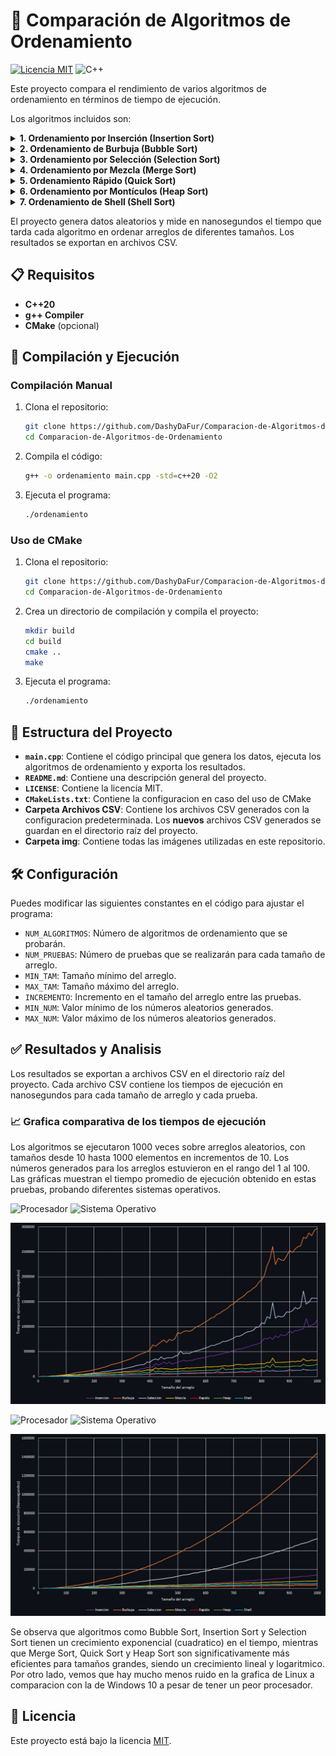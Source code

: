 # 🦊 Comparación de Algoritmos de Ordenamiento

[![Licencia MIT](https://img.shields.io/badge/Licencia-MIT-blue.svg)](LICENSE) ![C++](https://img.shields.io/badge/C++-20-%2300599C?logo=c%2B%2B)

Este proyecto compara el rendimiento de varios algoritmos de ordenamiento en términos de tiempo de ejecución.

Los algoritmos incluidos son:
<details>
<summary><strong>1. Ordenamiento por Inserción (Insertion Sort)</strong></summary>
Recorre el arreglo tomando cada elemento y lo inserta en la posición correcta dentro de la sección ya ordenada, desplazando los elementos mayores hacia la derecha para hacer espacio.
</details>

<details>
<summary><strong>2. Ordenamiento de Burbuja (Bubble Sort)</strong></summary>
Compara repetidamente cada par de elementos adyacentes e intercambia sus posiciones si están en el orden incorrecto, haciendo que los elementos más grandes "burbujeen" hacia el final del arreglo.
</details>

<details>
<summary><strong>3. Ordenamiento por Selección (Selection Sort)</strong></summary>
Divide el arreglo en dos partes: ordenada y no ordenada. En cada iteración busca el elemento más pequeño en la parte no ordenada y lo intercambia con el primer elemento de esa sección.
</details>

<details>
<summary><strong>4. Ordenamiento por Mezcla (Merge Sort)</strong></summary>
Divide recursivamente el arreglo en mitades hasta obtener subarreglos de un solo elemento, luego los combina (merge) en orden comparando sistemáticamente los elementos de cada mitad ordenada.
</details>

<details>
<summary><strong>5. Ordenamiento Rápido (Quick Sort)</strong></summary>
Selecciona un pivote y reorganiza el arreglo colocando los elementos menores que el pivote antes que él y los mayores después, luego aplica el mismo proceso recursivamente a las sublistas resultantes.
</details>

<details>
<summary><strong>6. Ordenamiento por Montículos (Heap Sort)</strong></summary>
Transforma el arreglo en un montículo máximo (max-heap) donde el elemento padre es siempre mayor que sus hijos, luego extrae repetidamente el elemento máximo y reconstruye el montículo.
</details>

<details>
<summary><strong>7. Ordenamiento de Shell (Shell Sort)</strong></summary>
Compara elementos separados por un intervalo (gap) que disminuye progresivamente, permitiendo que elementos lejanos se muevan a sus posiciones correctas más rápidamente que en el insertion sort básico.
</details>

El proyecto genera datos aleatorios y mide en nanosegundos el tiempo que tarda cada algoritmo en ordenar arreglos de diferentes tamaños. Los resultados se exportan en archivos CSV.

## 📋 Requisitos

- **C++20**
- **g++ Compiler**
- **CMake** (opcional)

## 🔽 Compilación y Ejecución

### Compilación Manual

1. Clona el repositorio:
   ```bash
   git clone https://github.com/DashyDaFur/Comparacion-de-Algoritmos-de-Ordenamiento.git
   cd Comparacion-de-Algoritmos-de-Ordenamiento
   ```
2. Compila el código:
   ```bash
   g++ -o ordenamiento main.cpp -std=c++20 -O2
   ```
3. Ejecuta el programa:
   ```bash
   ./ordenamiento
   ```

### Uso de CMake

1. Clona el repositorio:
   ```bash
   git clone https://github.com/DashyDaFur/Comparacion-de-Algoritmos-de-Ordenamiento.git
   cd Comparacion-de-Algoritmos-de-Ordenamiento
   ```
2. Crea un directorio de compilación y compila el proyecto:
   ```bash
   mkdir build
   cd build
   cmake ..
   make
   ```
3. Ejecuta el programa:
   ```bash
   ./ordenamiento
   ```

## 🌳 Estructura del Proyecto

- **`main.cpp`**: Contiene el código principal que genera los datos, ejecuta los algoritmos de ordenamiento y exporta los resultados.
- **`README.md`**: Contiene una descripción general del proyecto.
- **`LICENSE`**: Contiene la licencia MIT.
- **`CMakeLists.txt`**: Contiene la configuracion en caso del uso de CMake
- **Carpeta Archivos CSV**: Contiene los archivos CSV generados con la configuracion predeterminada. Los **nuevos** archivos CSV generados se guardan en el directorio raíz del proyecto.
- **Carpeta img**: Contiene todas las imágenes utilizadas en este repositorio.

## 🛠️ Configuración

Puedes modificar las siguientes constantes en el código para ajustar el programa:

- `NUM_ALGORITMOS`: Número de algoritmos de ordenamiento que se probarán.
- `NUM_PRUEBAS`: Número de pruebas que se realizarán para cada tamaño de arreglo.
- `MIN_TAM`: Tamaño mínimo del arreglo.
- `MAX_TAM`: Tamaño máximo del arreglo.
- `INCREMENTO`: Incremento en el tamaño del arreglo entre las pruebas.
- `MIN_NUM`: Valor mínimo de los números aleatorios generados.
- `MAX_NUM`: Valor máximo de los números aleatorios generados.

## ✅ Resultados y Analisis

Los resultados se exportan a archivos CSV en el directorio raíz del proyecto. Cada archivo CSV contiene los tiempos de ejecución en nanosegundos para cada tamaño de arreglo y cada prueba.

### 📈 Grafica comparativa de los tiempos de ejecución

Los algoritmos se ejecutaron 1000 veces sobre arreglos aleatorios, con tamaños desde 10 hasta 1000 elementos en incrementos de 10. Los números generados para los arreglos estuvieron en el rango del 1 al 100. Las gráficas muestran el tiempo promedio de ejecución obtenido en estas pruebas, probando diferentes sistemas operativos.

![Procesador](https://img.shields.io/badge/CPU-AMD%20Ryzen%205%205600G-orange?logo=amd&logoColor=white) ![Sistema Operativo](https://custom-icon-badges.demolab.com/badge/OS-Windows%2010-0078D6?logo=windows11&logoColor=white)

![Gráfica de Algoritmos: Windows](img/GraficaWindows.png)

![Procesador](https://img.shields.io/badge/CPU-Intel%20Core%20i5--8365U-blue?logo=intel&logoColor=white) ![Sistema Operativo](https://img.shields.io/badge/OS-CachyOS-00a988?logo=linux&logoColor=white)

![Gráfica de Algoritmos: Linux](img/GraficaLinux.png)

Se observa que algoritmos como Bubble Sort, Insertion Sort y Selection Sort tienen un crecimiento exponencial (cuadratico) en el tiempo, mientras que Merge Sort, Quick Sort y Heap Sort son significativamente más eficientes para tamaños grandes, siendo un crecimiento lineal y logaritmico. Por otro lado, vemos que hay mucho menos ruido en la grafica de Linux a comparacion con la de Windows 10 a pesar de tener un peor procesador.

## 📜 Licencia  
Este proyecto está bajo la licencia [MIT](LICENSE).

